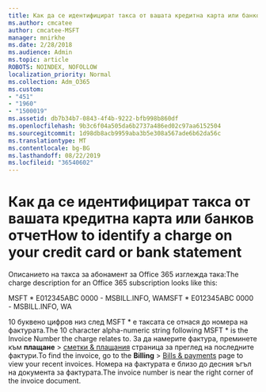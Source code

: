 ```yaml
---
title: Как да се идентифицират такса от вашата кредитна карта или банков отчет
ms.author: cmcatee
author: cmcatee-MSFT
manager: mnirkhe
ms.date: 2/28/2018
ms.audience: Admin
ms.topic: article
ROBOTS: NOINDEX, NOFOLLOW
localization_priority: Normal
ms.collection: Adm_O365
ms.custom:
- "451"
- "1960"
- "1500019"
ms.assetid: db7b34b7-0843-4f4b-9222-bfb998b860df
ms.openlocfilehash: 9b3c6f04a505da6b2737a486ed02c97aa6152504
ms.sourcegitcommit: 1d98db8acb9959aba3b5e308a567ade6b62da56c
ms.translationtype: MT
ms.contentlocale: bg-BG
ms.lasthandoff: 08/22/2019
ms.locfileid: "36540602"
---
```

# <a name="how-to-identify-a-charge-on-your-credit-card-or-bank-statement"></a><span data-ttu-id="a4275-102">Как да се идентифицират такса от вашата кредитна карта или банков отчет</span><span class="sxs-lookup"><span data-stu-id="a4275-102">How to identify a charge on your credit card or bank statement</span></span>

<span data-ttu-id="a4275-103">Описанието на такса за абонамент за Office 365 изглежда така:</span><span class="sxs-lookup"><span data-stu-id="a4275-103">The charge description for an Office 365 subscription looks like this:</span></span>
  
<span data-ttu-id="a4275-104">MSFT \* E012345ABC 0000 - MSBILL.INFO, WA</span><span class="sxs-lookup"><span data-stu-id="a4275-104">MSFT \* E012345ABC 0000 - MSBILL.INFO, WA</span></span>
  
<span data-ttu-id="a4275-105">10 буквено цифров низ след MSFT \* е таксата се отнася до номера на фактурата.</span><span class="sxs-lookup"><span data-stu-id="a4275-105">The 10 character alpha-numeric string following MSFT \* is the Invoice Number the charge relates to.</span></span> <span data-ttu-id="a4275-106">За да намерите фактура, преминете към **плащане** \> [сметки & плащания](https://go.microsoft.com/fwlink/p/?linkid=848039) страница за преглед на последните фактури.</span><span class="sxs-lookup"><span data-stu-id="a4275-106">To find the invoice, go to the **Billing** \> [Bills & payments](https://go.microsoft.com/fwlink/p/?linkid=848039) page to view your recent invoices.</span></span> <span data-ttu-id="a4275-107">Номера на фактурата е близо до десния ъгъл на документа за фактурата.</span><span class="sxs-lookup"><span data-stu-id="a4275-107">The invoice number is near the right corner of the invoice document.</span></span>